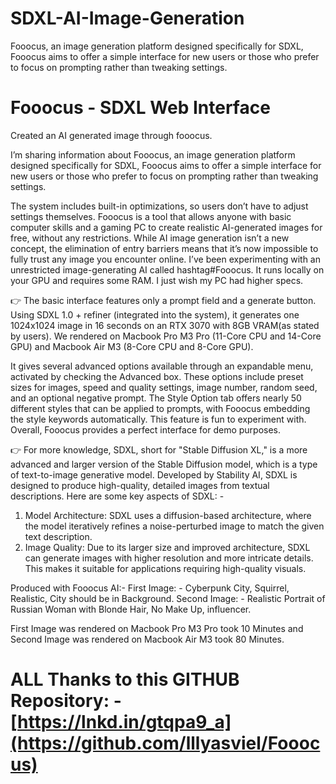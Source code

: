 # SDXL-AI-Image-Generation
Fooocus, an image generation platform designed specifically for SDXL, Fooocus aims to offer a simple interface for new users or those who prefer to focus on prompting rather than tweaking settings.

# Fooocus - SDXL Web Interface

Created an AI generated image through fooocus.

I’m sharing information about Fooocus, an image generation platform designed specifically for SDXL, Fooocus aims to offer a simple interface for new users or those who prefer to focus on prompting rather than tweaking settings.

The system includes built-in optimizations, so users don’t have to adjust settings themselves. Fooocus is a tool that allows anyone with basic computer skills and a gaming PC to create realistic AI-generated images for free, without any restrictions. While AI image generation isn’t a new concept, the elimination of entry barriers means that it’s now impossible to fully trust any image you encounter online. I’ve been experimenting with an unrestricted image-generating AI called hashtag#Fooocus. It runs locally on your GPU and requires some RAM. I just wish my PC had higher specs.

👉 The basic interface features only a prompt field and a generate button. Using SDXL 1.0 + refiner (integrated into the system), it generates one 1024x1024 image in 16 seconds on an RTX 3070 with 8GB VRAM(as stated by users). We rendered on Macbook Pro M3 Pro (11-Core CPU and 14-Core GPU) and Macbook Air M3 (8-Core CPU and 8-Core GPU).

It gives several advanced options available through an expandable menu, activated by checking the Advanced box. These options include preset sizes for images, speed and quality settings, image number, random seed, and an optional negative prompt. The Style Option tab offers nearly 50 different styles that can be applied to prompts, with Fooocus embedding the style keywords automatically. This feature is fun to experiment with. Overall, Fooocus provides a perfect interface for demo purposes.

👉 For more knowledge, SDXL, short for "Stable Diffusion XL," is a more advanced and larger version of the Stable Diffusion model, which is a type of text-to-image generative model. Developed by Stability AI, SDXL is designed to produce high-quality, detailed images from textual descriptions. Here are some key aspects of SDXL: -
1. Model Architecture: SDXL uses a diffusion-based architecture, where the model iteratively refines a noise-perturbed image to match the given text description. 
2. Image Quality: Due to its larger size and improved architecture, SDXL can generate images with higher resolution and more intricate details. This makes it suitable for applications requiring high-quality visuals.

Produced with Fooocus AI:- First Image: - Cyberpunk City, Squirrel, Realistic, City should be in Background. Second Image: - Realistic Portrait of Russian Woman with Blonde Hair, No Make Up, influencer.

First Image was rendered on Macbook Pro M3 Pro took 10 Minutes and Second Image was rendered on Macbook Air M3 took 80 Minutes.

# ALL Thanks to this GITHUB Repository: - [https://lnkd.in/gtqpa9_a](https://github.com/lllyasviel/Fooocus)
